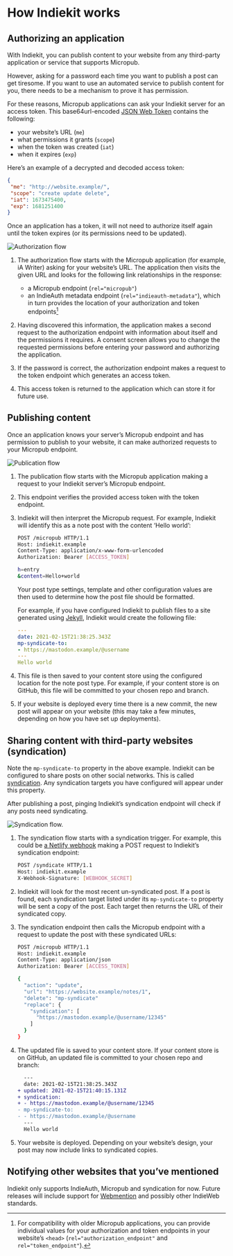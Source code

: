 # How Indiekit works

## Authorizing an application

With Indiekit, you can publish content to your website from any third-party application or service that supports Micropub.

However, asking for a password each time you want to publish a post can get tiresome. If you want to use an automated service to publish content for you, there needs to be a mechanism to prove it has permission.

For these reasons, Micropub applications can ask your Indiekit server for an access token. This base64url-encoded [JSON Web Token](https://jwt.io) contains the following:

* your website’s URL (`me`)
* what permissions it grants (`scope`)
* when the token was created (`iat`)
* when it expires (`exp`)

Here’s an example of a decrypted and decoded access token:

```json
{
 "me": "http://website.example/",
 "scope": "create update delete",
 "iat": 1673475400,
 "exp": 1681251400
}
```

Once an application has a token, it will not need to authorize itself again until the token expires (or its permissions need to be updated).

![Authorization flow](authorization-flow.png)

1. The authorization flow starts with the Micropub application (for example, iA Writer) asking for your website’s URL. The application then visits the given URL and looks for the following link relationships in the response:

    * a Micropub endpoint (`rel="micropub"`)
    * an IndieAuth metadata endpoint (`rel="indieauth-metadata"`), which in turn provides the location of your authorization and token endpoints[^1]

2. Having discovered this information, the application makes a second request to the authorization endpoint with information about itself and the permissions it requires. A consent screen allows you to change the requested permissions before entering your password and authorizing the application.

3. If the password is correct, the authorization endpoint makes a request to the token endpoint which generates an access token.

4. This access token is returned to the application which can store it for future use.

## Publishing content

Once an application knows your server’s Micropub endpoint and has permission to publish to your website, it can make authorized requests to your Micropub endpoint.

![Publication flow](publication-flow.png)

1. The publication flow starts with the Micropub application making a request to your Indiekit server’s Micropub endpoint.

2. This endpoint verifies the provided access token with the token endpoint.

3. Indiekit will then interpret the Micropub request. For example, Indiekit will identify this as a note post with the content ‘Hello world’:

    ```sh
    POST /micropub HTTP/1.1
    Host: indiekit.example
    Content-Type: application/x-www-form-urlencoded
    Authorization: Bearer [ACCESS_TOKEN]

    h=entry
    &content=Hello+world
    ```

    Your post type settings, template and other configuration values are then used to determine how the post file should be formatted.

    For example, if you have configured Indiekit to publish files to a site generated using [Jekyll](https://jekyllrb.com), Indiekit would create the following file:

    ```yaml
    ---
    date: 2021-02-15T21:38:25.343Z
    mp-syndicate-to:
    - https://mastodon.example/@username
    ---
    Hello world
    ```

4. This file is then saved to your content store using the configured location for the note post type. For example, if your content store is on GitHub, this file will be committed to your chosen repo and branch.

5. If your website is deployed every time there is a new commit, the new post will appear on your website (this may take a few minutes, depending on how you have set up deployments).

## Sharing content with third-party websites (syndication)

Note the `mp-syndicate-to` property in the above example. Indiekit can be configured to share posts on other social networks. This is called [syndication](concepts.md#syndication). Any syndication targets you have configured will appear under this property.

After publishing a post, pinging Indiekit’s syndication endpoint will check if any posts need syndicating.

![Syndication flow.](syndication-flow.png)

1. The syndication flow starts with a syndication trigger. For example, this could be [a Netlify webhook](concepts.md#using-an-outgoing-webhook-on-netlify) making a POST request to Indiekit’s syndication endpoint:

    ```sh
    POST /syndicate HTTP/1.1
    Host: indiekit.example
    X-Webhook-Signature: [WEBHOOK_SECRET]
    ```

2. Indiekit will look for the most recent un-syndicated post. If a post is found, each syndication target listed under its `mp-syndicate-to` property will be sent a copy of the post. Each target then returns the URL of their syndicated copy.

3. The syndication endpoint then calls the Micropub endpoint with a request to update the post with these syndicated URLs:

    ```sh
    POST /micropub HTTP/1.1
    Host: indiekit.example
    Content-Type: application/json
    Authorization: Bearer [ACCESS_TOKEN]

    {
      "action": "update",
      "url": "https://website.example/notes/1",
      "delete": "mp-syndicate"
      "replace": {
        "syndication": [
          "https://mastodon.example/@username/12345"
        ]
      }
    }
    ```

4. The updated file is saved to your content store. If your content store is on GitHub, an updated file is committed to your chosen repo and branch:

    ```diff
      ---
      date: 2021-02-15T21:38:25.343Z
    + updated: 2021-02-15T21:40:15.131Z
    + syndication:
    + - https://mastodon.example/@username/12345
    - mp-syndicate-to:
    - - https://mastodon.example/@username
      ---
      Hello world
    ```

5. Your website is deployed. Depending on your website’s design, your post may now include links to syndicated copies.

## Notifying other websites that you’ve mentioned

Indiekit only supports IndieAuth, Micropub and syndication for now. Future releases will include support for [Webmention](https://www.w3.org/TR/webmention/) and possibly other IndieWeb standards.

[^1]: For compatibility with older Micropub applications, you can provide individual values for your authorization and token endpoints in your website’s `<head>` (`rel="authorization_endpoint"` and `rel="token_endpoint"`).
